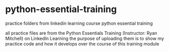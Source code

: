 # python-essential-training
practice folders from linkedin learning course python essential training

all practice files are from the Python Essentials Training (Instructor: Ryan Mitchell) on LinkedIn Learning
the purpose of uploading them is to show my practice code and how it develops over the course of this training module
